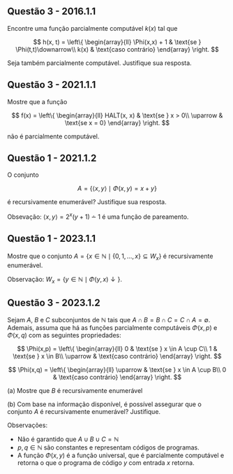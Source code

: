 ## Questão 3 - 2016.1.1

Encontre uma função parcialmente computável $k(x)$ tal que

$$
h(x, t) =
\left\{
\begin{array}{ll}
\Phi(x,x) + 1 & \text{se } \Phi(t,t)\downarrow\\
k(x) & \text{caso contrário}
\end{array}
\right.
$$

Seja também parcialmente computável. Justifique sua resposta.

## Questão 3 - 2021.1.1

Mostre que a função

$$
f(x) =
\left\{
\begin{array}{ll}
HALT(x, x) & \text{se } x > 0\\
\uparrow & \text{se x = 0}
\end{array}
\right.
$$

não é parcialmente computável.

## Questão 1 - 2021.1.2

O conjunto

$$A = \{\left<x, y\right> \mid \Phi(x, y) = x + y\}$$

é recursivamente enumerável? Justifique sua resposta.

Obsevação: $\left<x, y\right> = 2^x(y+1) ∸ 1$ é uma função de pareamento.

## Questão 1 - 2023.1.1

Mostre que o conjunto $A = \{x \in \mathbb{N} \mid \{0,1,\ldots,x\} \subseteq W_x\}$ é recursivamente enumerável.

Observação: $W_x = \{y \in \mathbb{N} \mid \Phi(y,x)\downarrow\}$.

## Questão 3 - 2023.1.2

Sejam $A$, $B$ e $C$ subconjuntos de $\mathbb{N}$ tais que $A \cap B = B \cap C = C \cap A = \emptyset$. Ademais, assuma que há as funções parcialmente computáveis $\Phi(x, p)$ e $\Phi(x, q)$ com as seguintes propriedades:

$$
\Phi(x,p) =
\left\{
\begin{array}{ll}
0 & \text{se } x \in A \cup C\\
1 & \text{se } x \in B\\
\uparrow & \text{caso contrário}
\end{array}
\right.
$$

$$
\Phi(x,q) =
\left\{
\begin{array}{ll}
\uparrow & \text{se } x \in A \cup B\\
0 & \text{caso contrário}
\end{array}
\right.
$$

(a) Mostre que $B$ é recursivamente enumerável

(b) Com base na informação disponível, é possível assegurar que o conjunto $A$ é recursivamente enumerável? Justifique.

Observações:
- Não é garantido que $A \cup B \cup C = \mathbb{N}$
- $p, q \in \mathbb{N}$ são constantes e representam códigos de programas.
- A função $\Phi(x,y)$ é a função universal, que é parcialmente computável e retorna o que o programa de código $y$ com entrada $x$ retorna.